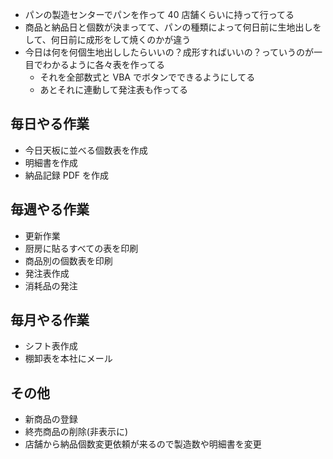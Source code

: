 - パンの製造センターでパンを作って 40 店舗くらいに持って行ってる
- 商品と納品日と個数が決まってて、パンの種類によって何日前に生地出しをして、何日前に成形をして焼くのかが違う
- 今日は何を何個生地出ししたらいいの？成形すればいいの？っていうのが一目でわかるように各々表を作ってる
  - それを全部数式と VBA でボタンでできるようにしてる
  - あとそれに連動して発注表も作ってる

## 毎日やる作業

- 今日天板に並べる個数表を作成
- 明細書を作成
- 納品記録 PDF を作成

## 毎週やる作業

- 更新作業
- 厨房に貼るすべての表を印刷
- 商品別の個数表を印刷
- 発注表作成
- 消耗品の発注

## 毎月やる作業

- シフト表作成
- 棚卸表を本社にメール

## その他

- 新商品の登録
- 終売商品の削除(非表示に)
- 店舗から納品個数変更依頼が来るので製造数や明細書を変更
